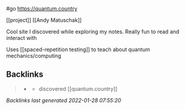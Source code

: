 #go https://quantum.country

[[project]] [[Andy Matuschak]]

Cool site I discovered while exploring my notes. Really fun to read and interact with

Uses [[spaced-repetition testing]] to teach about quantum mechanics/computing



## Backlinks

> - [](2021-01-11.md)
>   - discovered [[quantum.country]]

_Backlinks last generated 2022-01-28 07:55:20_
